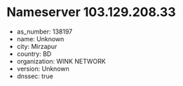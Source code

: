 # Nameserver 103.129.208.33

* as_number: 138197
* name: Unknown
* city: Mirzapur
* country: BD
* organization: WINK NETWORK
* version: Unknown
* dnssec: true
